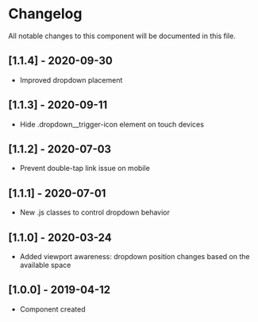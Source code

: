 # Changelog
All notable changes to this component will be documented in this file.

## [1.1.4] - 2020-09-30
- Improved dropdown placement

## [1.1.3] - 2020-09-11
- Hide .dropdown__trigger-icon element on touch devices

## [1.1.2] - 2020-07-03
- Prevent double-tap link issue on mobile

## [1.1.1] - 2020-07-01
- New .js classes to control dropdown behavior

## [1.1.0] - 2020-03-24
- Added viewport awareness: dropdown position changes based on the available space

## [1.0.0] - 2019-04-12
- Component created
